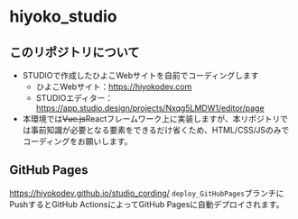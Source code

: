 # hiyoko_studio
## このリポジトリについて
- STUDIOで作成したひよこWebサイトを自前でコーディングします
  - ひよこWebサイト：https://hiyokodev.com
  - STUDIOエディター：https://app.studio.design/projects/Nxqg5LMDW1/editor/page
- 本環境では~~Vue.js~~Reactフレームワーク上に実装しますが、本リポジトリでは事前知識が必要となる要素をできるだけ省くため、HTML/CSS/JSのみでコーディングをお願いします。

## GitHub Pages
https://hiyokodev.github.io/studio_cording/
`deploy_GitHubPages`ブランチにPushするとGitHub ActionsによってGitHub Pagesに自動デプロイされます。